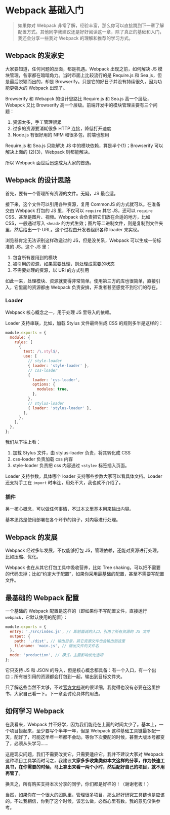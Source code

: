 Webpack 基础入门
========

> 如果你对 Webpack 非常了解，经验丰富，那么你可以直接跳到下一章了解配置方式。其他同学我建议还是好好阅读这一章，除了真正的基础和入门，我还会分享一些我对 Webpack 的理解和推荐的学习方式。

Webpack 的发家史
--------

大家要知道，任何问题的反面，都是机遇。Webpack 出现之前，如何解决 JS 模块管理，各家都在暗暗角力。当时市面上比较流行的是 Require.js 和 Sea.js，但是最后脱颖而出的，却是 Browserify。只是它的好日子并没有持续很久，因为功能更强大的 Webpack 出现了。

Browserify 和 Webapck 的设计思路比 Require.js 和 Sea.js 高一个层级，Webapck 又比 Browserify 高一个层级。前端开发中的模块管理主要有三个问题：

1. 资源太多，手工管理很累
2. 过多的资源要消耗很多 HTTP 连接，降低打开速度
3. Node.js 有很好用的 NPM 和很多包，前端也想用

Require.js 和 Sea.js 只能解决 JS 中的模块依赖，算是半个(1)；Browserify 可以解决上面的 (2)(3)，Webpack 则都能解决。

所以 Webpack 面世后迅速成为大家的首选。

Webpack 的设计思路
--------

首先，要有一个管理所有资源的文件。无疑，JS 最合适。

接下来，这个文件可以引用各种资源，复用 CommonJS 的方式就可以。在准备交由 Webpack 打包的 JS 里，不仅可以 `require` 其它 JS，还可以 `require` CSS、甚至是图片、视频。Webpack 会负责把它们放在合适的地方，比如 CSS，一般通过写入 `<head>` 的方式生效；图片等二进制文件，则是复制到文件夹里，然后给出一个 URL。这个过程由开发者组织各种 loader 来实现。

浏览器肯定无法识别这样改造过的 JS，但是没关系，Webpack 可以生成一份标准的 JS。这个 JS 里：

1. 包含所有要用到的模块
2. 被引用的资源，如果需要处理，则处理成需要的状态
3. 不需要处理的资源，以 URI 的方式引用

如此一来，处理模块、资源就变得非常简单。使用第三方的库也很简单，直接引入，它里面的资源都由 Webpack 负责安排，开发者甚至感觉不到它们的存在。

### Loader

Webpack 核心概念之一，用于处理 JS 里导入的依赖。

Loader 支持串联，比如，加载 Stylus 文件最终生成 CSS 的规则多半是这样的：

```js
module.exports = {
  module: {
    rules: [
      {
        test: /\.styl$/,
        use: [
          // style-loader
          { loader: 'style-loader' },
          // css-loader
          {
            loader: 'css-loader',
            options: {
              modules: true,
            },
          },
          // stylus-loader
          { loader: 'stylus-loader' },
        ],
      },
    ],
  },
};
```

我们从下往上看：

1. 加载 Stylus 文件，由 stylus-loader 负责，将其转化成 CSS
2. css-loader 负责加载 css 内容
3. style-loader 负责把 css 内容通过 `<style>` 标签插入页面。

Loader 支持参数，具体哪个 loader 支持哪些参数大家可以看具体文档。Loader 还支持手工在 `import` 时串连，用处不大，我也就不介绍了。

### 插件

另一核心概念，可以做任何事情，不过本文里基本用来输出内容。

基本思路是使用部署在各个环节的钩子，对内容进行处理。

Webpack 的发展
--------

Webpack 经过多年发展，不仅能够打包 JS，管理依赖，还能对资源进行处理，比如压缩、优化。

Webpack 也在从其它打包工具中吸收营养，比如 Tree shaking，可以把不需要的代码去掉；比如“约定大于配置”，如果你采用最基础的配置，甚至不需要写配置文件。

最基础的 Webpack 配置
--------

一个基础的 Webpack 配置是这样的（即如果你不写配置文件，直接运行 `webpack`，它默认使用的配置）：

```js
module.exports = {
  entry: './src/index.js', // 即前面说的入口，引用了所有资源的 JS 文件
  output: {
    path: './dist', // 输出目录，其它资源文件也会输出到这里
    filename: 'main.js', // 输出文件的文件名
  },
  mode: 'production', // 模式，主要影响优化选项
};
```

它只支持 JS 和 JSON 的导入，但是核心概念都具备：有一个入口，有一个出口；所有被引用的资源都会打包到一起，输出到目标文件夹。

只了解这些当然不太够，不过[官方文档](https://webpack.js.org/concepts)说的很详细，我觉得也没有必要在这里抄书，大家自己看一下。下一章会讨论具体的用法。

如何学习 Webpack
--------

在我看来，Webpack 并不好学，因为我们能花在上面的时间太少了。基本上，一个项目搭起来，至少要写个半年一年，但是 Webpack 这种基础工具链最多配一天，配好了，可能这半年一年都不会动。等你下次要配的时候，甚至大版本号都变了，必须从头学习……

这是现实问题，我们不需要改变它，只需要适应它。我并不建议大家对 Webpack 这种项目工具学而时习之，我建议**大家多多收集类似本文这样的分享，作为快速工具书，在你需要的时候，马上拿出来看一两个小时，然后配好自己的项目，就不用再管了**。

换言之，所有购买支持本次分享的同学，你们都是好样的！（谢谢老板！）

当然，如果你在一个很大的团队里，管理很多项目，那么好好研究工具链也是应该的。不过我相信，你到了这个时候，该怎么做，必然心里有数。我的意见仅供参考。
